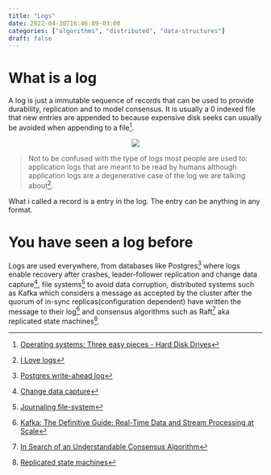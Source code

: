 ```yaml
---
title: "Logs"
date: 2022-04-30T16:46:09-03:00
categories: ["algorithms", "distributed", "data-structures"]
draft: false
---
```


# What is a log

A log is just a immutable sequence of records that can be used to provide durability, replication and to model consensus. It is usually a 0 indexed file that new entries are appended to because expensive disk seeks can usually be avoided when appending to a file[^ostep-hard-disk-drives].

<p align="center">
<img src="https://user-images.githubusercontent.com/17282221/168452116-a751154f-ec58-4a65-91f5-a90269529963.png" />
</p>

> Not to be confused with the type of logs most people are used to: application logs that are meant to be read by humans although application logs are a degenerative case of the log we are talking about[^i-love-logs].

What i called a record is a entry in the log. The entry can be anything in any format.

# You have seen a log before

Logs are used everywhere, from databases like Postgres[^postgres-write-ahead-log] where logs enable recovery after crashes, leader-follower replication and change data capture[^change-data-capture], file systems[^journaling-file-system] to avoid data corruption, distributed systems such as Kafka which considers a message as accepted by the cluster after the quorum of in-sync replicas(configuration dependent) have written the message to their log[^kafka-the-definitive-guide] and consensus algorithms such as Raft[^raft-paper] aka replicated state machines[^replicated-state-machines].

[^ostep-hard-disk-drives]: [Operating systems: Three easy pieces - Hard Disk Drives](https://pages.cs.wisc.edu/~remzi/OSTEP/file-disks.pdf)
[^postgres-write-ahead-log]: [Postgres write-ahead log](https://www.postgresql.org/docs/current/wal-intro.html)
[^change-data-capture]: [Change data capture](https://en.wikipedia.org/wiki/Change_data_capture)
[^journaling-file-system]: [Journaling file-system](https://en.wikipedia.org/wiki/Journaling_file_system)
[^kafka-the-definitive-guide]: [Kafka: The Definitive Guide: Real-Time Data and Stream Processing at Scale](https://www.confluent.io/resources/kafka-the-definitive-guide-v2/)
[^replicated-state-machines]: [Replicated state machines](https://en.wikipedia.org/wiki/State_machine_replication)
[^raft-paper]: [In Search of an Understandable Consensus Algorithm](https://raft.github.io/raft.pdf)
[^i-love-logs]: [I Love logs](https://www.confluent.io/ebook/i-heart-logs-event-data-stream-processing-and-data-integration/)
